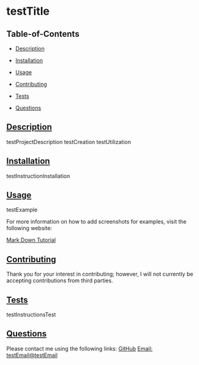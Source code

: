 # testTitle

  
  ## Table-of-Contents
  * [Description](#description)
  * [Installation](#installation)
  * [Usage](#usage)
   
  * [Contributing](#contributing)
  * [Tests](#tests)
  * [Questions](#questions)
  
  ## [Description](#table-of-contents)
  testProjectDescription
  testCreation
  testUtilization
  ## [Installation](#table-of-contents)
  testInstructionInstallation
  ## [Usage](#table-of-contents)
  testExample
  
  For more information on how to add screenshots for examples, visit the following website:
  
  [Mark Down Tutorial](https://agea.github.io/tutorial.md/)
  
   
  ## [Contributing](#table-of-contents)
  
  
  Thank you for your interest in contributing; however, I will not currently be accepting contributions from third parties.
    
  ## [Tests](#table-of-contents)
  testInstructionsTest
  ## [Questions](#table-of-contents)
  Please contact me using the following links:
  [GitHub](https://github.com/testUsername)
  [Email: testEmail@testEmail](mailto:testEmail@testEmail)

